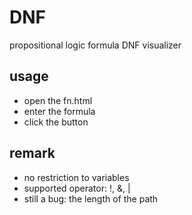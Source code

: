 # DNF
propositional logic formula DNF visualizer

## usage

- open the fn.html
- enter the formula
- click the button

## remark

- no restriction to variables
- supported operator: !, &, |
- still a bug: the length of the path
